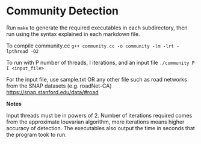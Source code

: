 Community Detection
=======================

Run ```make``` to generate the required executables in each subdirectory, then run using the syntax explained in each markdown file.

To compile community.cc
   ```g++ community.cc -o community -lm -lrt -lpthread -O2```

To run with P number of threads, I iterations, and an input file
   ```./community P I <input_file>```

  For the input file, use sample.txt
  OR any other file such as road networks from the SNAP datasets (e.g. roadNet-CA)
  https://snap.stanford.edu/data/#road

**Notes**

Input threads must be in powers of 2.
Number of iterations required comes from the approximate louvarian algorithm, more iterations means higher accuracy of detection.
The executables also output the time in seconds that the program took to run.
